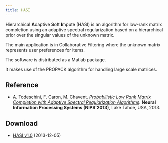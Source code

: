 ```yaml
---
title: HASI
---
```

<link rel="stylesheet" href="https://maxcdn.bootstrapcdn.com/font-awesome/4.5.0/css/font-awesome.min.css">
<link rel="stylesheet" href="css/academicons.css" />


**H**ierarchical **A**daptive **S**oft **I**mpute (HASI) is an algorithm for low-rank matrix completion using an adaptive spectral regularization based on a hierarchical prior over the singular values of the unknown matrix.

The main application is in Collaborative Filtering where the unknown matrix represents user preferences for items.

The software is distributed as a Matlab package.

It makes use of the PROPACK algorithm for handling large scale matrices.

## Reference

* A. Todeschini, F. Caron, M. Chavent. _[Probabilistic Low Rank Matrix Completion with Adaptive Spectral Regularization Algorithms](publications.html)_. **Neural Information Processing Systems (NIPS'2013)**, Lake Tahoe, USA, 2013.

## Download

* [HASI v1.0](/doc/HASI_v1.0_2013-12-05.zip) (2013-12-05)  

